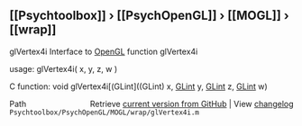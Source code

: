 ## [[Psychtoolbox]] &#8250; [[PsychOpenGL]] &#8250; [[MOGL]] &#8250; [[wrap]]

glVertex4i  Interface to [OpenGL](OpenGL) function glVertex4i  
  
usage:  glVertex4i( x, y, z, w )  
  
C function:  void glVertex4i[(GLint]((GLint) x, [GLint](GLint) y, [GLint](GLint) z, [GLint](GLint) w)  




<div class="code_header" style="text-align:right;">
  <span style="float:left;">Path&nbsp;&nbsp;</span> <span class="counter">Retrieve <a href=
  "https://raw.github.com/Psychtoolbox-3/Psychtoolbox-3/beta/Psychtoolbox/PsychOpenGL/MOGL/wrap/glVertex4i.m">current version from GitHub</a> | View <a href=
  "https://github.com/Psychtoolbox-3/Psychtoolbox-3/commits/beta/Psychtoolbox/PsychOpenGL/MOGL/wrap/glVertex4i.m">changelog</a></span>
</div>
<div class="code">
  <code>Psychtoolbox/PsychOpenGL/MOGL/wrap/glVertex4i.m</code>
</div>

